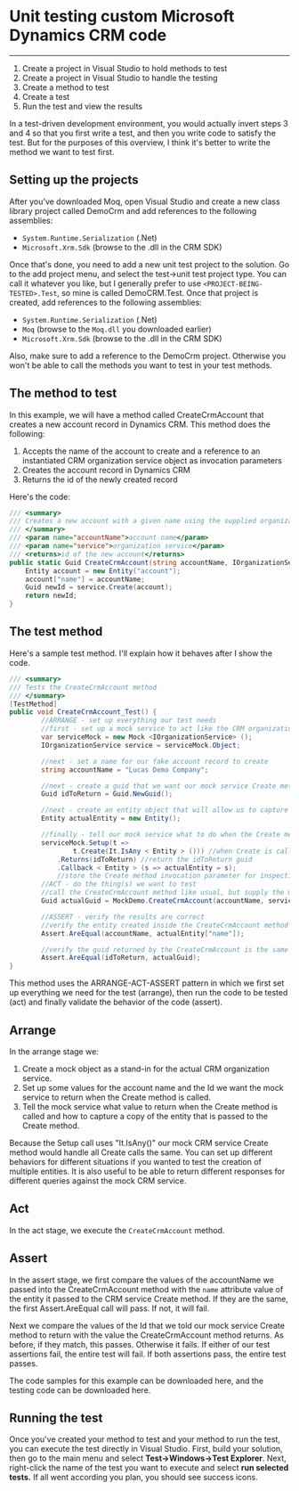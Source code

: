 # **Unit testing custom Microsoft Dynamics CRM code**
---


1. Create a project in Visual Studio to hold methods to test
2. Create a project in Visual Studio to handle the testing
3. Create a method to test
4. Create a test
5. Run the test and view the results

In a test-driven development environment, you would actually invert steps 3 and 4 so that you first write a test, and then you write code to satisfy the test. But for the purposes of this overview, I think it's better to write the method we want to test first.

## Setting up the projects

After you've downloaded Moq, open Visual Studio and create a new class library project called DemoCrm and add references to the following assemblies:

- `System.Runtime.Serialization` (.Net)
- `Microsoft.Xrm.Sdk` (browse to the .dll in the CRM SDK)

Once that's done, you need to add a new unit test project to the solution. Go to the add project menu, and select the test->unit test project type. You can call it whatever you like, but I generally prefer to use `<PROJECT-BEING-TESTED>.Test`, so mine is called DemoCRM.Test. Once that project is created, add references to the following assemblies:

- `System.Runtime.Serialization` (.Net)
- `Moq` (browse to the `Moq.dll` you downloaded earlier)
- `Microsoft.Xrm.Sdk` (browse to the .dll in the CRM SDK)

Also, make sure to add a reference to the DemoCrm project. Otherwise you won't be able to call the methods you want to test in your test methods.

## The method to test

In this example, we will have a method called CreateCrmAccount that creates a new account record in Dynamics CRM. This method does the following:

1. Accepts the name of the account to create and a reference to an instantiated CRM organization service object as invocation parameters
2. Creates the account record in Dynamics CRM
3. Returns the id of the newly created record

Here's the code:
```csharp
/// <summary>
/// Creates a new account with a given name using the supplied organization service
/// </summary>
/// <param name="accountName">account name</param>
/// <param name="service">organization service</param>
/// <returns>id of the new account</returns>
public static Guid CreateCrmAccount(string accountName, IOrganizationService service) {
    Entity account = new Entity("account");
    account["name"] = accountName;
    Guid newId = service.Create(account);
    return newId;
}
```

## The test method

Here's a sample test method. I'll explain how it behaves after I show the code.

```csharp
/// <summary>
/// Tests the CreateCrmAccount method
/// </summary>
[TestMethod]
public void CreateCrmAccount_Test() {
        //ARRANGE - set up everything our test needs
        //first - set up a mock service to act like the CRM organization service
        var serviceMock = new Mock <IOrganizationService> ();
        IOrganizationService service = serviceMock.Object;

        //next - set a name for our fake account record to create
        string accountName = "Lucas Demo Company";

        //next - create a guid that we want our mock service Create method to return when called
        Guid idToReturn = Guid.NewGuid();

        //next - create an entity object that will allow us to capture the entity record that is passed to the Create method
        Entity actualEntity = new Entity();

        //finally - tell our mock service what to do when the Create method is called
        serviceMock.Setup(t =>
                t.Create(It.IsAny < Entity > ())) //when Create is called with any entity as an invocation parameter
            .Returns(idToReturn) //return the idToReturn guid
            .Callback < Entity > (s => actualEntity = s); 
            //store the Create method invocation parameter for inspection later
        //ACT - do the thing(s) we want to test
        //call the CreateCrmAccount method like usual, but supply the mock service as an invocation parameter
        Guid actualGuid = MockDemo.CreateCrmAccount(accountName, service);

        //ASSERT - verify the results are correct
        //verify the entity created inside the CreateCrmAccount method has the name we supplied
        Assert.AreEqual(accountName, actualEntity["name"]);

        //verify the guid returned by the CreateCrmAccount is the same guid the Create method returns
        Assert.AreEqual(idToReturn, actualGuid);
}
```

This method uses the ARRANGE-ACT-ASSERT pattern in which we first set up everything we need for the test (arrange), then run the code to be tested (act) and finally validate the behavior of the code (assert).

## Arrange

In the arrange stage we:

1. Create a mock object as a stand-in for the actual CRM organization service.
2. Set up some values for the account name and the Id we want the mock service to return when the Create method is called.
3. Tell the mock service what value to return when the Create method is called and how to capture a copy of the entity that is passed to the Create method.

Because the Setup call uses "It.IsAny<Entity>()" our mock CRM service Create method would handle all Create calls the same. You can set up different behaviors for different situations if you wanted to test the creation of multiple entities. It is also useful to be able to return different responses for different queries against the mock CRM service.

## Act

In the act stage, we execute the `CreateCrmAccount` method.

## Assert

In the assert stage, we first compare the values of the accountName we passed into the CreateCrmAccount method with the `name` attribute value of the entity it passed to the CRM service Create method. If they are the same, the first Assert.AreEqual call will pass. If not, it will fail.

Next we compare the values of the Id that we told our mock service Create method to return with the value the CreateCrmAccount method returns. As before, if they match, this passes. Otherwise it fails. If either of our test assertions fail, the entire test will fail. If both assertions pass, the entire test passes.

The code samples for this example can be downloaded here, and the testing code can be downloaded here.

## Running the test

Once you've created your method to test and your method to run the test, you can execute the test directly in Visual Studio. First, build your solution, then go to the main menu and select **Test->Windows->Test Explorer**. Next, right-click the name of the test you want to execute and select **run selected tests.** If all went according you plan, you should see success icons.
